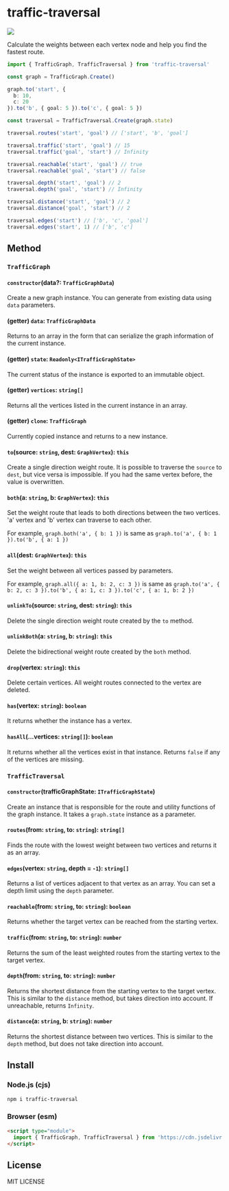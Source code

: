 # traffic-traversal

[![](https://data.jsdelivr.com/v1/package/npm/traffic-traversal/badge)](https://www.jsdelivr.com/package/npm/traffic-traversal)

Calculate the weights between each vertex node and help you find the fastest route.

```typescript
import { TrafficGraph, TrafficTraversal } from 'traffic-traversal'

const graph = TrafficGraph.Create()

graph.to('start', {
  b: 10,
  c: 20
}).to('b', { goal: 5 }).to('c', { goal: 5 })

const traversal = TrafficTraversal.Create(graph.state)

traversal.routes('start', 'goal') // ['start', 'b', 'goal']

traversal.traffic('start', 'goal') // 15
traversal.traffic('goal', 'start') // Infinity

traversal.reachable('start', 'goal') // true
traversal.reachable('goal', 'start') // false

traversal.depth('start', 'goal') // 2
traversal.depth('goal', 'start') // Infinity

traversal.distance('start', 'goal') // 2
traversal.distance('goal', 'start') // 2

traversal.edges('start') // ['b', 'c', 'goal']
traversal.edges('start', 1) // ['b', 'c']
```

## Method

### `TrafficGraph`

#### `constructor`(data?: `TrafficGraphData`)

Create a new graph instance. You can generate from existing data using `data` parameters.

#### (getter) `data`: `TrafficGraphData`

Returns to an array in the form that can serialize the graph information of the current instance.

#### (getter) `state`: `Readonly<ITrafficGraphState>`

The current status of the instance is exported to an immutable object.

#### (getter) `vertices`: `string[]`

Returns all the vertices listed in the current instance in an array.

#### (getter) `clone`: `TrafficGraph`

Currently copied instance and returns to a new instance.

#### `to`(source: `string`, dest: `GraphVertex`): `this`

Create a single direction weight route. It is possible to traverse the `source` to `dest`, but vice versa is impossible. If you had the same vertex before, the value is overwritten.

#### `both`(a: `string`, b: `GraphVertex`): `this`

Set the weight route that leads to both directions between the two vertices. 'a' vertex and 'b' vertex can traverse to each other.

For example, `graph.both('a', { b: 1 })` is same as `graph.to('a', { b: 1 }).to('b', { a: 1 })`

#### `all`(dest: `GraphVertex`): `this`

Set the weight between all vertices passed by parameters.

For example, `graph.all({ a: 1, b: 2, c: 3 })` is same as `graph.to('a', { b: 2, c: 3 }).to('b', { a: 1, c: 3 }).to('c', { a: 1, b: 2 })`

#### `unlinkTo`(source: `string`, dest: `string`): `this`

Delete the single direction weight route created by the `to` method.

#### `unlinkBoth`(a: `string`, b: `string`): `this`

Delete the bidirectional weight route created by the `both` method.

#### `drop`(vertex: `string`): `this`

Delete certain vertices. All weight routes connected to the vertex are deleted.

#### `has`(vertex: `string`): `boolean`

It returns whether the instance has a vertex.

#### `hasAll`(...vertices: `string[]`): `boolean`

It returns whether all the vertices exist in that instance. Returns `false` if any of the vertices are missing.

### `TrafficTraversal`

#### `constructor`(trafficGraphState: `ITrafficGraphState`)

Create an instance that is responsible for the route and utility functions of the graph instance. It takes a `graph.state` instance as a parameter.

#### `routes`(from: `string`, to: `string`): `string[]`

Finds the route with the lowest weight between two vertices and returns it as an array.

#### `edges`(vertex: `string`, depth = `-1`): `string[]`

Returns a list of vertices adjacent to that vertex as an array. You can set a depth limit using the `depth` parameter.

#### `reachable`(from: `string`, to: `string`): `boolean`

Returns whether the target vertex can be reached from the starting vertex.

#### `traffic`(from: `string`, to: `string`): `number`

Returns the sum of the least weighted routes from the starting vertex to the target vertex.

#### `depth`(from: `string`, to: `string`): `number`

Returns the shortest distance from the starting vertex to the target vertex. This is similar to the `distance` method, but takes direction into account. If unreachable, returns `Infinity`.

#### `distance`(a: `string`, b: `string`): `number`

Returns the shortest distance between two vertices. This is similar to the `depth` method, but does not take direction into account.

## Install

### Node.js (cjs)

```bash
npm i traffic-traversal
```

### Browser (esm)

```html
<script type="module">
  import { TrafficGraph, TrafficTraversal } from 'https://cdn.jsdelivr.net/npm/traffic-traversal@1.x.x/dist/esm/index.min.js'
</script>
```

## License

MIT LICENSE
